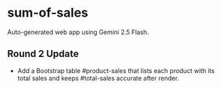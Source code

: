 # sum-of-sales

Auto-generated web app using Gemini 2.5 Flash.


## Round 2 Update
- Add a Bootstrap table #product-sales that lists each product with its total sales and keeps #total-sales accurate after render.
